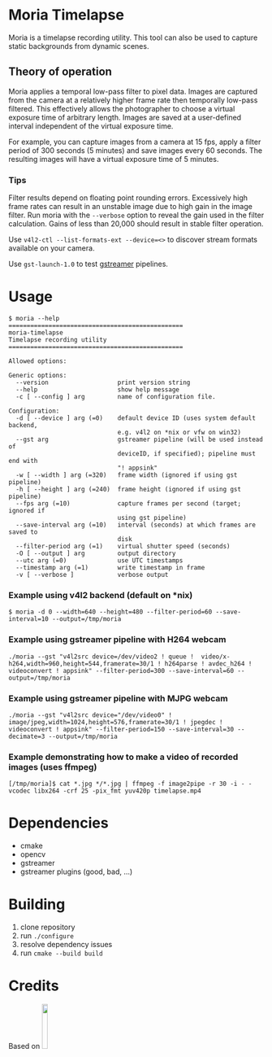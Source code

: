 # Moria Timelapse

Moria is a timelapse recording utility. This tool can also be used to capture static backgrounds from dynamic scenes.

## Theory of operation

Moria applies a temporal low-pass filter to pixel data. Images are captured from the camera at a relatively higher
frame rate then temporally low-pass filtered. This effectively allows the photographer to choose a virtual exposure
time of arbitrary length. Images are saved at a user-defined interval independent of the virtual exposure time.

For example, you can capture images from a camera at 15 fps, apply a filter period of 300 seconds (5 minutes) and save images every 60 seconds. The resulting images will have a virtual exposure time of 5 minutes.

### Tips

Filter results depend on floating point rounding errors. Excessively high frame rates can result in 
an unstable image due to high gain in the image filter. Run moria with the `--verbose` option to reveal
the gain used in the filter calculation. Gains of less than 20,000 should result in stable filter operation.

Use `v4l2-ctl --list-formats-ext --device=<>` to discover stream formats available on your camera.

Use `gst-launch-1.0` to test [gstreamer](https://gstreamer.freedesktop.org/documentation/video4linux2/v4l2src.html) pipelines. 

# Usage

```
$ moria --help
================================================
moria-timelapse
Timelapse recording utility
================================================

Allowed options:

Generic options:
  --version                   print version string
  --help                      show help message
  -c [ --config ] arg         name of configuration file.

Configuration:
  -d [ --device ] arg (=0)    default device ID (uses system default backend, 
                              e.g. v4l2 on *nix or vfw on win32)
  --gst arg                   gstreamer pipeline (will be used instead of 
                              deviceID, if specified); pipeline must end with 
                              "! appsink"
  -w [ --width ] arg (=320)   frame width (ignored if using gst pipeline)
  -h [ --height ] arg (=240)  frame height (ignored if using gst pipeline)
  --fps arg (=10)             capture frames per second (target; ignored if 
                              using gst pipeline)
  --save-interval arg (=10)   interval (seconds) at which frames are saved to 
                              disk
  --filter-period arg (=1)    virtual shutter speed (seconds)
  -O [ --output ] arg         output directory
  --utc arg (=0)              use UTC timestamps
  --timestamp arg (=1)        write timestamp in frame
  -v [ --verbose ]            verbose output
```

### Example using v4l2 backend (default on *nix)

```
$ moria -d 0 --width=640 --height=480 --filter-period=60 --save-interval=10 --output=/tmp/moria
```

### Example using gstreamer pipeline with H264 webcam

```
./moria --gst "v4l2src device=/dev/video2 ! queue !  video/x-h264,width=960,height=544,framerate=30/1 ! h264parse ! avdec_h264 ! videoconvert ! appsink" --filter-period=300 --save-interval=60 --output=/tmp/moria
```

### Example using gstreamer pipeline with MJPG webcam

```
./moria --gst "v4l2src device="/dev/video0" ! image/jpeg,width=1024,height=576,framerate=30/1 ! jpegdec ! videoconvert ! appsink" --filter-period=150 --save-interval=30 --decimate=3 --output=/tmp/moria 
```

### Example demonstrating how to make a video of recorded images (uses ffmpeg)

```
[/tmp/moria]$ cat *.jpg */*.jpg | ffmpeg -f image2pipe -r 30 -i - -vcodec libx264 -crf 25 -pix_fmt yuv420p timelapse.mp4
```

# Dependencies

* cmake
* opencv
* gstreamer
* gstreamer plugins (good, bad, ...)

# Building

1) clone repository
2) run `./configure`
3) resolve dependency issues
4) run `cmake --build build`

# Credits 

Based on <a href="https://github.com/cginternals/cmake-init/"><img src="https://raw.githubusercontent.com/cginternals/cmake-init/master/cmake-init-logo.svg?sanitize=true" width="15%"></a>
